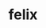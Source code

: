 ---
title: felix
show_read_time: false
show_toc: false
canonical_url: 'https://docs.projectcalico.org/v3.9/reference/felix/index'
---